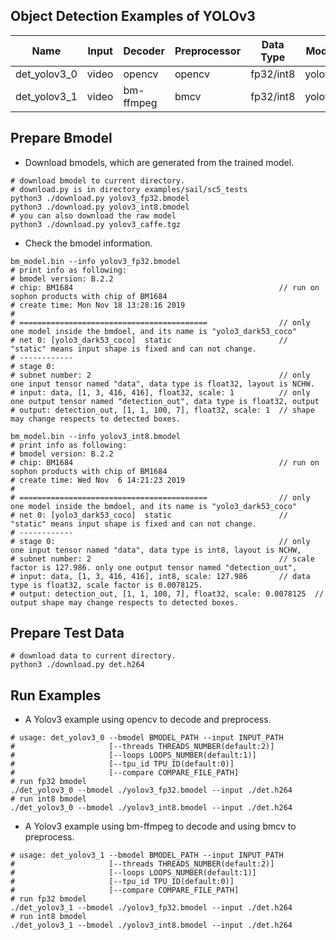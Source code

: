 ## Object Detection Examples of YOLOv3

Name|Input|Decoder|Preprocessor|Data Type|Model|Mode|Batch Size|Multi-Thread
-|-|-|-|-|-|-|-|-
det_yolov3_0|video|opencv|opencv|fp32/int8|yolov3|static|1|Y
det_yolov3_1|video|bm-ffmpeg|bmcv|fp32/int8|yolov3|static|1|Y

## Prepare Bmodel

* Download bmodels, which are generated from the trained model.

```shell
# download bmodel to current directory.
# download.py is in directory examples/sail/sc5_tests
python3 ./download.py yolov3_fp32.bmodel
python3 ./download.py yolov3_int8.bmodel
# you can also download the raw model
python3 ./download.py yolov3_caffe.tgz
```

* Check the bmodel information.

```shell
bm_model.bin --info yolov3_fp32.bmodel
# print info as following:
# bmodel version: B.2.2
# chip: BM1684                                              // run on sophon products with chip of BM1684
# create time: Mon Nov 18 13:28:16 2019
#
# ==========================================                // only one model inside the bmdoel, and its name is "yolo3_dark53_coco"
# net 0: [yolo3_dark53_coco]  static                        // "static" means input shape is fixed and can not change.
# ------------
# stage 0:
# subnet number: 2                                          // only one input tensor named "data", data type is float32, layout is NCHW.
# input: data, [1, 3, 416, 416], float32, scale: 1          // only one output tensor named "detection_out", data type is float32, output
# output: detection_out, [1, 1, 100, 7], float32, scale: 1  // shape may change respects to detected boxes.

bm_model.bin --info yolov3_int8.bmodel
# print info as following:
# bmodel version: B.2.2
# chip: BM1684                                              // run on sophon products with chip of BM1684
# create time: Wed Nov  6 14:21:23 2019
#
# ==========================================                // only one model inside the bmdoel, and its name is "yolo3_dark53_coco"
# net 0: [yolo3_dark53_coco]  static                        // "static" means input shape is fixed and can not change.
# ------------
# stage 0:                                                  // only one input tensor named "data", data type is int8, layout is NCHW,
# subnet number: 2                                          // scale factor is 127.986. only one output tensor named "detection_out",
# input: data, [1, 3, 416, 416], int8, scale: 127.986       // data type is float32, scale factor is 0.0078125.
# output: detection_out, [1, 1, 100, 7], float32, scale: 0.0078125  // output shape may change respects to detected boxes.
```

## Prepare Test Data

```shell
# download data to current directory.
python3 ./download.py det.h264
```

## Run Examples

* A Yolov3 example using opencv to decode and preprocess.

```shell
# usage: det_yolov3_0 --bmodel BMODEL_PATH --input INPUT_PATH
#                     [--threads THREADS_NUMBER(default:2)]
#                     [--loops LOOPS_NUMBER(default:1)]
#                     [--tpu_id TPU_ID(default:0)]
#                     [--compare COMPARE_FILE_PATH]
# run fp32 bmodel
./det_yolov3_0 --bmodel ./yolov3_fp32.bmodel --input ./det.h264
# run int8 bmodel
./det_yolov3_0 --bmodel ./yolov3_int8.bmodel --input ./det.h264
```

* A Yolov3 example using bm-ffmpeg to decode and using bmcv to preprocess.

```shell
# usage: det_yolov3_1 --bmodel BMODEL_PATH --input INPUT_PATH
#                     [--threads THREADS_NUMBER(default:2)]
#                     [--loops LOOPS_NUMBER(default:1)]
#                     [--tpu_id TPU_ID(default:0)]
#                     [--compare COMPARE_FILE_PATH]
# run fp32 bmodel
./det_yolov3_1 --bmodel ./yolov3_fp32.bmodel --input ./det.h264
# run int8 bmodel
./det_yolov3_1 --bmodel ./yolov3_int8.bmodel --input ./det.h264
```
